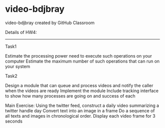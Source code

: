 # video-bdjbray
video-bdjbray created by GitHub Classroom

Details of HW4:
***
Task1

Estimate the processing power need to execute such operations on your computer
Estimate the maximum number of such operations that can run on your system


Task2

Design a module that can queue and process videos and notify the caller when the videos are ready
Implement the module
Include tracking interface to show how many processes are going on and success of each

Main Exercise: 
Using the twitter feed, construct a daily video summarizing a twitter handle day
Convert text into an image in a frame
Do a sequence of all texts and images in chronological order.
Display each video frame for 3 seconds





